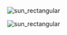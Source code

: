 ![sun_rectangular](https://user-images.githubusercontent.com/31376883/143814479-efa183a3-6aa5-46df-b29f-12fd9f7626ee.jpg)

![sun_rectangular](https://user-images.githubusercontent.com/31376883/163736727-3506ce83-8270-4475-948b-387a7f22c403.png)

